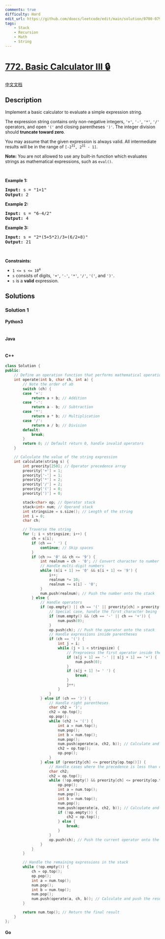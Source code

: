 ```yaml
---
comments: true
difficulty: Hard
edit_url: https://github.com/doocs/leetcode/edit/main/solution/0700-0799/0772.Basic%20Calculator%20III/README_EN.md
tags:
    - Stack
    - Recursion
    - Math
    - String
---
```


<!-- problem:start -->

# [772. Basic Calculator III 🔒](https://leetcode.com/problems/basic-calculator-iii)

[中文文档](/solution/0700-0799/0772.Basic%20Calculator%20III/README.md)

## Description

<!-- description:start -->

<p>Implement a basic calculator to evaluate a simple expression string.</p>

<p>The expression string contains only non-negative integers, <code>&#39;+&#39;</code>, <code>&#39;-&#39;</code>, <code>&#39;*&#39;</code>, <code>&#39;/&#39;</code> operators, and open <code>&#39;(&#39;</code> and closing parentheses <code>&#39;)&#39;</code>. The integer division should <strong>truncate toward zero</strong>.</p>

<p>You may assume that the given expression is always valid. All intermediate results will be in the range of <code>[-2<sup>31</sup>, 2<sup>31</sup> - 1]</code>.</p>

<p><strong>Note:</strong> You are not allowed to use any built-in function which evaluates strings as mathematical expressions, such as <code>eval()</code>.</p>

<p>&nbsp;</p>
<p><strong class="example">Example 1:</strong></p>

<pre>
<strong>Input:</strong> s = &quot;1+1&quot;
<strong>Output:</strong> 2
</pre>

<p><strong class="example">Example 2:</strong></p>

<pre>
<strong>Input:</strong> s = &quot;6-4/2&quot;
<strong>Output:</strong> 4
</pre>

<p><strong class="example">Example 3:</strong></p>

<pre>
<strong>Input:</strong> s = &quot;2*(5+5*2)/3+(6/2+8)&quot;
<strong>Output:</strong> 21
</pre>

<p>&nbsp;</p>
<p><strong>Constraints:</strong></p>

<ul>
	<li><code>1 &lt;= s &lt;= 10<sup>4</sup></code></li>
	<li><code>s</code> consists of digits, <code>&#39;+&#39;</code>, <code>&#39;-&#39;</code>, <code>&#39;*&#39;</code>, <code>&#39;/&#39;</code>, <code>&#39;(&#39;</code>,&nbsp;and&nbsp;<code>&#39;)&#39;</code>.</li>
	<li><code>s</code> is a <strong>valid</strong> expression.</li>
</ul>

<!-- description:end -->

## Solutions

<!-- solution:start -->

### Solution 1

<!-- tabs:start -->

#### Python3

```python

```

#### Java

```java

```

#### C++

```cpp
class Solution {
public:
    // Define an operation function that performs mathematical operations based on the operator
    int operate(int b, char ch, int a) {
        // Note the order of ab
        switch (ch) {
        case '+':
            return a + b; // Addition
        case '-':
            return a - b; // Subtraction
        case '*':
            return a * b; // Multiplication
        case '/':
            return a / b; // Division
        default:
            break;
        }
        return 0; // Default return 0, handle invalid operators
    }

    // Calculate the value of the string expression
    int calculate(string s) {
        int preority[250]; // Operator precedence array
        preority['+'] = 1;
        preority['-'] = 1;
        preority['*'] = 2;
        preority['/'] = 2;
        preority['('] = 0;
        preority[')'] = 0;

        stack<char> op; // Operator stack
        stack<int> num; // Operand stack
        int stringsize = s.size(); // Length of the string
        int i = 0;
        char ch;

        // Traverse the string
        for (; i < stringsize; i++) {
            ch = s[i];
            if (ch == ' ') {
                continue; // Skip spaces
            }
            if (ch >= '0' && ch <= '9') {
                int realnum = ch - '0'; // Convert character to number
                // Handle multi-digit numbers
                while (s[i + 1] >= '0' && s[i + 1] <= '9') {
                    i++;
                    realnum *= 10;
                    realnum += s[i] - '0';
                }
                num.push(realnum); // Push the number onto the stack
            } else {
                // Handle operators
                if (op.empty() || ch == '(' || preority[ch] > preority[op.top()]) {
                    // Special case, handle the first character being '-' or '+'
                    if (num.empty() && (ch == '-' || ch == '+')) {
                        num.push(0);
                    }
                    op.push(ch); // Push the operator onto the stack
                    // Handle expressions inside parentheses
                    if (ch == '(') {
                        int j = i;
                        while (j + 1 < stringsize) {
                            // Preprocess the first operator inside the parentheses
                            if (s[j + 1] == '-' || s[j + 1] == '+') {
                                num.push(0);
                            }
                            if (s[j + 1] != ' ') {
                                break;
                            }
                            j++;
                        }
                    }
                } else if (ch == ')') {
                    // Handle right parentheses
                    char ch2 = ')';
                    ch2 = op.top();
                    op.pop();
                    while (ch2 != '(') {
                        int a = num.top();
                        num.pop();
                        int b = num.top();
                        num.pop();
                        num.push(operate(a, ch2, b)); // Calculate and push the result
                        ch2 = op.top();
                        op.pop();
                    }
                } else if (preority[ch] <= preority[op.top()]) {
                    // Handle cases where the precedence is less than or equal to the top of the stack
                    char ch2;
                    ch2 = op.top();
                    while (!op.empty() && preority[ch] <= preority[op.top()] && ch2 != '(') {
                        op.pop();
                        int a = num.top();
                        num.pop();
                        int b = num.top();
                        num.pop();
                        num.push(operate(a, ch2, b)); // Calculate and push the result
                        if (!op.empty()) {
                            ch2 = op.top();
                        } else {
                            break;
                        }
                    }
                    op.push(ch); // Push the current operator onto the stack
                }
            }
        }

        // Handle the remaining expressions in the stack
        while (!op.empty()) {
            ch = op.top();
            op.pop();
            int a = num.top();
            num.pop();
            int b = num.top();
            num.pop();
            num.push(operate(a, ch, b)); // Calculate and push the result
        }

        return num.top(); // Return the final result
    }
};
```

#### Go

```go

```

<!-- tabs:end -->

<!-- solution:end -->

<!-- problem:end -->
